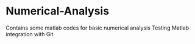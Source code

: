 # Numerical-Analysis
Contains some matlab codes for basic numerical analysis
Testing Matlab integration with Git
